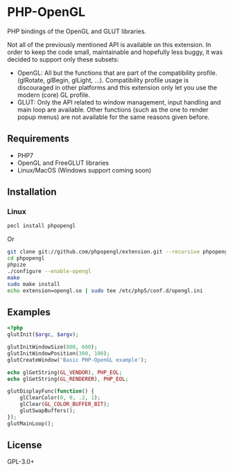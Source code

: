 
# PHP-OpenGL

PHP bindings of the OpenGL and GLUT libraries.

Not all of the previously mentioned API is available on this extension. In order to keep the code small, maintainable and hopefully less buggy, it was decided to support only these subsets:

- OpenGL: All but the functions that are part of the compatibility profile. (glRotate, glBegin, glLight, ...). Compatibility profile usage is discouraged in other platforms and this extension only let you use the modern (core) GL profile. 
- GLUT: Only the API related to window management, input handling and main loop are available. Other functions (such as the one to render popup menus) are not available for the same reasons given before.

## Requirements

- PHP7
- OpenGL and FreeGLUT libraries
- Linux/MacOS (Windows support coming soon)

## Installation

### Linux

```sh
pecl install phpopengl
```

Or

```sh
git clone git://github.com/phpopengl/extension.git --recursive phpopengl
cd phpopengl
phpize
./configure --enable-opengl
make
sudo make install
echo extension=opengl.so | sudo tee /etc/php5/conf.d/opengl.ini
```

## Examples

```php
<?php
glutInit($argc, $argv);

glutInitWindowSize(800, 600);
glutInitWindowPosition(300, 100);
glutCreateWindow('Basic PHP-OpenGL example');

echo glGetString(GL_VENDOR), PHP_EOL;
echo glGetString(GL_RENDERER), PHP_EOL;

glutDisplayFunc(function() {
    glClearColor(0, 0, .2, 1); 
    glClear(GL_COLOR_BUFFER_BIT);
    glutSwapBuffers();
});
glutMainLoop();
```

## License

GPL-3.0+

